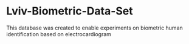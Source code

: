 # Lviv-Biometric-Data-Set
This database was created to enable experiments on biometric human identification based on electrocardiogram
